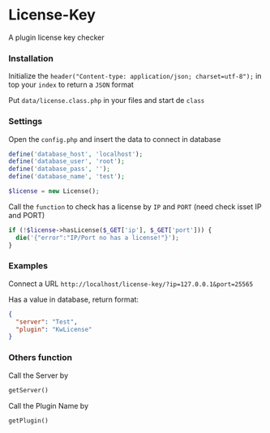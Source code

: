 # License-Key
A plugin license key checker

### Installation
Initialize the `header("Content-type: application/json; charset=utf-8");` in top your `index` to return a `JSON` format

Put `data/license.class.php` in your files and start de `class`

### Settings

Open the `config.php` and insert the data to connect in database
```php
define('database_host', 'localhost');
define('database_user', 'root');
define('database_pass', '');
define('database_name', 'test');
```

```php
$license = new License();
```

Call the `function` to check has a license by `IP` and `PORT` (need check isset IP and PORT)

```php
if (!$license->hasLicense($_GET['ip'], $_GET['port'])) {
  die('{"error":"IP/Port no has a license!"}');
}
```

### Examples

Connect a URL `http://localhost/license-key/?ip=127.0.0.1&port=25565`

Has a value in database, return format:

```json
{
  "server": "Test",
  "plugin": "KwLicense"
}
```

### Others function

Call the Server by

```php
getServer()
```

Call the Plugin Name by

```php
getPlugin()
```
